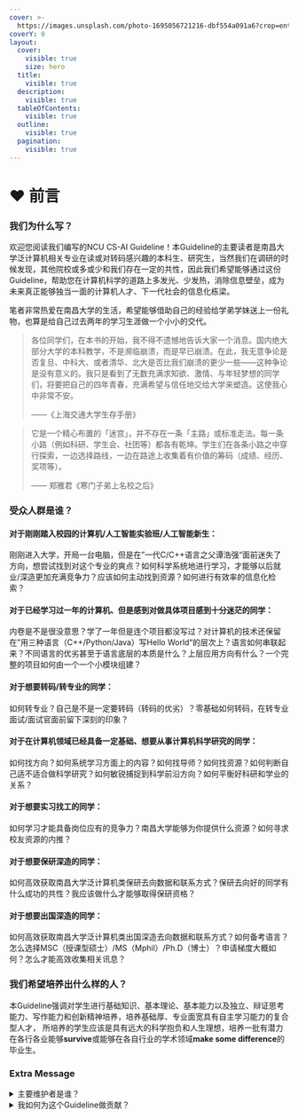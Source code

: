 ```yaml
---
cover: >-
  https://images.unsplash.com/photo-1695056721216-dbf554a091a6?crop=entropy&cs=srgb&fm=jpg&ixid=M3wxOTcwMjR8MHwxfHJhbmRvbXx8fHx8fHx8fDE2OTU0OTIxNTZ8&ixlib=rb-4.0.3&q=85
coverY: 0
layout:
  cover:
    visible: true
    size: hero
  title:
    visible: true
  description:
    visible: true
  tableOfContents:
    visible: true
  outline:
    visible: true
  pagination:
    visible: true
---
```


# ❤ 前言

### 我们为什么写？

欢迎您阅读我们编写的NCU CS-AI Guideline！本Guideline的主要读者是南昌大学泛计算机相关专业在读或对转码感兴趣的本科生、研究生，当然我们在调研的时候发现，其他院校或多或少和我们存在一定的共性，因此我们希望能够通过这份Guideline，帮助您在计算机科学的道路上多发光、少发热，消除信息壁垒，成为未来真正能够独当一面的计算机人才、下一代社会的信息化栋梁。

笔者非常热爱在南昌大学的生活，希望能够借助自己的经验给学弟学妹送上一份礼物，也算是给自己过去两年的学习生涯做一个小小的交代。

> 各位同学们，在本书的开始，我不得不遗憾地告诉大家一个消息。国内绝大部分大学的本科教学，不是濒临崩溃，而是早已崩溃。在此，我无意争论是否复旦、中科大、或者清华、北大是否比我们崩溃的更少一些——这种争论是没有意义的。我只是看到了无数充满求知欲、激情、与年轻梦想的同学们，将要把自己的四年青春，充满希望与信任地交给大学来塑造。这使我心中非常不安。
>
> &#x20;                                                                                                               ——《上海交通大学生存手册》

> 它是一个精心布置的「迷宫」，并不存在一条「主路」或标准走法。每一条小路（例如科研、学生会、社团等）都各有乾坤。学生们在各条小路之中穿行探索，一边选择路线，一边在路途上收集着有价值的筹码（成绩、经历、奖项等）。
>
> &#x20;                                                                                                       —— 郑雅君《寒门子弟上名校之后》

### 受众人群是谁？

#### **对于刚刚踏入校园的计算机/人工智能实验班/人工智能新生：**

刚刚进入大学，开局一台电脑，但是在”一代C/C++语言之父谭浩强“面前迷失了方向，想尝试找到对这个专业的爽点？如何科学系统地进行学习，才能够以后就业/深造更加充满竞争力？应该如何主动找到资源？如何进行有效率的信息化检索？

#### **对于已经学习过一年的计算机、但是感到对做具体项目感到十分迷茫的同学：**

内卷是不是很没意思？学了一年但是连个项目都没写过？对计算机的技术还保留在”用三种语言（C++/Python/Java）写Hello World“的层次上？语言如何串联起来？不同语言的优劣甚至于语言底层的本质是什么？上层应用方向有什么？一个完整的项目如何由一个一个小模块组建？

#### **对于想要转码/转专业的同学：**

如何转专业？自己是不是一定要转码（转码的优劣）？零基础如何转码，在转专业面试/面试官面前留下深刻的印象？

#### **对于在计算机领域已经具备一定基础、想要从事计算机科学研究的同学：**

如何找方向？如何系统学习方面上的内容？如何找导师？如何找资源？如何判断自己适不适合做科学研究？如何敏锐捕捉到科学前沿方向？如何平衡好科研和学业的关系？

#### 对于想要实习找工的同学：

如何学习才能具备岗位应有的竞争力？南昌大学能够为你提供什么资源？如何寻求校友资源的内推？

#### **对于想要保研深造的同学：**

如何高效获取南昌大学泛计算机类保研去向数据和联系方式？保研去向好的同学有什么成功的共性？我应该做什么才能够取得保研资格？

#### **对于想要出国深造的同学：**

如何高效获取南昌大学泛计算机类出国深造去向数据和联系方式？如何备考语言？怎么选择MSC（授课型硕士）/MS（Mphil）/Ph.D（博士）？申请梯度大概如何？怎么才能高效收集相关讯息？

### 我们希望培养出什么样的人？

本Guideline强调对学生进行基础知识、基本理论、基本能力以及独立、辩证思考能力、写作能力和创新精神培养，培养基础厚、专业面宽具有自主学习能力的复合型人才， 所培养的学生应该是具有远大的科学抱负和人生理想，培养一批有潜力在各行各业能够**survive**或能够在各自行业的学术领域**make some difference**的毕业生。

### Extra Message

<details>

<summary>主要维护者是谁？</summary>

作者是一名南昌大学人工智能实验班大三在读学生，南昌大学GOOD实验室（[https://good.ncu.edu.cn/](https://good.ncu.edu.cn/)）成员，南昌大学超算队（[https://hpc.ncuscc.tech/](https://hpc.ncuscc.tech/)）成员，获得过南昌大学特等奖学金、华为智能基座奖学金，ASC超算竞赛等若干国际国家级竞赛奖励，从事自然语言处理（大模型优化）、计算机系统和高性能计算科学研究，曾经在清华大学自然语言处理与社会人文计算实验室（THUNLP）做过科研助理（Advised by 刘知远老师），同时也积极从事贡献Github开源项目，累计获得Star 500+（[https://github.com/JerryYin777](https://github.com/JerryYin777)），主要的项目有：

* BMTrain（[https://github.com/OpenBMB/BMTrain](https://github.com/OpenBMB/BMTrain)）：大模型的高效训练（包括预训练和微调）工具
* Naturalcc（[https://github.com/CGCL-Codes/naturalcc](https://github.com/CGCL-Codes/naturalcc)）：用于代码生成大模型的开源工具包
* 智能创作平台Creator（[https://github.com/JerryYin777/SoftwareCup\_A9\_2022](https://github.com/JerryYin777/SoftwareCup\_A9\_2022)）：前ChatGPT时代的GPT2技术项目，能够根据文章内容快速生成标题、摘要和关键词，更好地兼容中文语料

**技能树**

* 自然语言处理：熟练使用Pytorch框架，具备复现业界主流大模型（如Baichuan、llama2、Qwen）能力，熟练运用QLoRA、vLLM等量化、推理工具，擅长分布式并行训练（使用BMTrain、DeepSpeed等训练工具）
* 高性能计算：精通CUDA，熟悉C++，熟悉编译器优化原理，了解MPI、OpenMP、SIMD加速优化技术
* 计算机系统结构：熟悉GPU架构和RISC-V指令集，曾经参加过一生一芯（[https://ysyx.oscc.cc/](https://ysyx.oscc.cc/)）项目
* 其他：了解Serverless无感计算架构，从事过联邦学习在网络安全中的应用，前后端均有所涉猎，熟悉Linux操作系统和运维（目前在GOOD实验室运维大型服务器集群），人工智能领域同样研究过计算机视觉和强化学习

与常人不同的是，我对计算机技术仍然保持最原始的热爱，致力于和人文社会交叉联系，并且长期尝试培养计算机行业的相关人才，始终在业界最前沿的方向探索、发现当前存在的痛点，热爱与优秀的人群交流分享，引用我最喜欢的DIYGOD的一句格言：写代码是热爱，写到世界充满爱！

</details>

<details>

<summary>我如何为这个Guideline做贡献？</summary>

欢迎您愿意提交自己的样本！如果您想做出改变和贡献，您可以发起一个新的变更请求并提交进行审核，我们将会在很快之后进行审查。

如有疑问，欢迎添加作者的联系方式或线下交流\~

* QQ：943321359
* Wechat/[Github](https://github.com/JerryYin777)：JerryYin777
* 个人邮箱：[congruiyin@email.ncu.edu.cn](mailto:congruiyin@email.ncu.edu.cn)
* 线下：南昌大学信工楼A308

</details>
